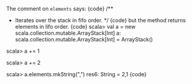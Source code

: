 The comment on `elements` says:
{code}
  /**
   * Iterates over the stack in fifo order.
   */
{code}
but the method returns elements in lifo order.
{code}
scala> val a = new scala.collection.mutable.ArrayStack[Int]
a: scala.collection.mutable.ArrayStack[Int] = ArrayStack()

scala> a += 1

scala> a += 2

scala> a.elements.mkString(",")
res6: String = 2,1
{code}

